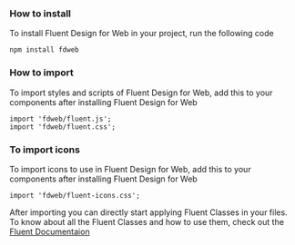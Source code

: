 <h3>How to install</h3>
To install Fluent Design for Web in your project, run the following code

```
npm install fdweb
```

<h3>How to import</h3>
To import styles and scripts of Fluent Design for Web, add this to your components after installing Fluent Design for Web

```
import 'fdweb/fluent.js';
import 'fdweb/fluent.css';
```

<h3>To import icons</h3>
To import icons to use in Fluent Design for Web, add this to your components after installing Fluent Design for Web

```
import 'fdweb/fluent-icons.css';
```

After importing you can directly start applying Fluent Classes in your files. To know about all the Fluent Classes and how to 
use them, check out the [Fluent Documentaion](http://fluentdesignforweb.github.io/documentation/)
